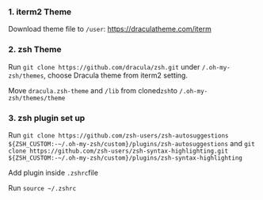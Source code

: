 ### 1. iterm2 Theme
Download theme file to ```/user```: https://draculatheme.com/iterm


### 2. zsh Theme
Run ```git clone https://github.com/dracula/zsh.git``` under ```/.oh-my-zsh/themes```, choose Dracula theme from iterm2 setting. 

Move ```dracula.zsh-theme``` and ```/lib``` from cloned```zsh```to ```/.oh-my-zsh/themes/theme``` 

### 3. zsh plugin set up
Run ```git clone https://github.com/zsh-users/zsh-autosuggestions ${ZSH_CUSTOM:-~/.oh-my-zsh/custom}/plugins/zsh-autosuggestions``` and ```git clone https://github.com/zsh-users/zsh-syntax-highlighting.git ${ZSH_CUSTOM:-~/.oh-my-zsh/custom}/plugins/zsh-syntax-highlighting``` 

Add plugin inside ```.zshrc```file

Run ```source ~/.zshrc``` 



